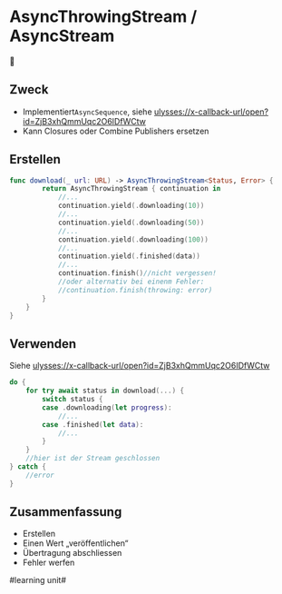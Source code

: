 # AsyncThrowingStream / AsyncStream
🌊

## Zweck
- Implementiert`AsyncSequence`, siehe [ulysses://x-callback-url/open?id=ZjB3xhQmmUqc2O6IDfWCtw][1]
- Kann Closures oder Combine Publishers ersetzen

## Erstellen

```swift
func download(_ url: URL) -> AsyncThrowingStream<Status, Error> {
        return AsyncThrowingStream { continuation in
			//...
			continuation.yield(.downloading(10))
			//...
			continuation.yield(.downloading(50))
			//...
			continuation.yield(.downloading(100))
			//...
			continuation.yield(.finished(data))
			//...
			continuation.finish()//nicht vergessen!
			//oder alternativ bei einenm Fehler:
			//continuation.finish(throwing: error)
		}
	}
}
```


## Verwenden

Siehe  [ulysses://x-callback-url/open?id=ZjB3xhQmmUqc2O6IDfWCtw][2]

```swift
do {
    for try await status in download(...) {
        switch status {
        case .downloading(let progress):
            //...
        case .finished(let data):
            //...
        }
    }
    //hier ist der Stream geschlossen
} catch {
    //error
}
```

## Zusammenfassung
- Erstellen
- Einen Wert „veröffentlichen“
- Übertragung abschliessen
- Fehler werfen

[1]:	ulysses://x-callback-url/open?id=ZjB3xhQmmUqc2O6IDfWCtw
[2]:	ulysses://x-callback-url/open?id=ZjB3xhQmmUqc2O6IDfWCtw

#learning unit#